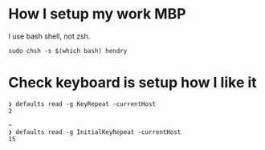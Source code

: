 # How I setup my work MBP

I use bash shell, not zsh.

    sudo chsh -s $(which bash) hendry


# Check keyboard is setup how I like it

	❯ defaults read -g KeyRepeat -currentHost
	2

	~
	❯ defaults read -g InitialKeyRepeat -currentHost
	15


